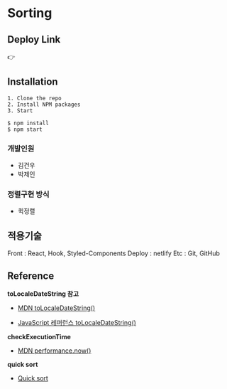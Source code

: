 # Sorting

## Deploy Link

👉

## Installation

```
1. Clone the repo
2. Install NPM packages
3. Start

$ npm install
$ npm start
```

### 개발인원

- 김건우
- 박제인

### 정렬구현 방식

- 퀵정렬

## 적용기술

Front : React, Hook, Styled-Components
Deploy : netlify
Etc : Git, GitHub

## Reference

**toLocaleDateString 참고**

- [MDN toLocaleDateString()](https://developer.mozilla.org/en-US/docs/Web/JavaScript/Reference/Global_Objects/Date/toLocaleDateString)

- [JavaScript 레퍼런스 toLocaleDateString()](<http://www.devdic.com/javascript/refer/native/method:1285/toLocaleDateString()>)

**checkExecutionTime**

- [MDN performance.now()](https://developer.mozilla.org/en-US/docs/Web/API/Performance/now)

**quick sort**

- [Quick sort](https://gmlwjd9405.github.io/2018/05/10/algorithm-quick-sort.html)

